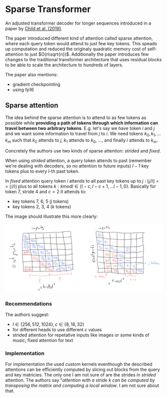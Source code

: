 [paper]: https://arxiv.org/abs/1904.10509
# Sparse Transformer

An adjusted transformer decoder for longer sequences introduced in a paper by
[Child et al. (2019)][paper].

The paper introduced different kind of attention called sparse attention, where
each query token would attend to just few key tokens. This speads up computation
and reduced the originaly quadratic memory cost of self-attention to just
$O(n\sqrt{n})$. Additionally the paper introduces few changes to the traditional
transformer architecture that uses residual blocks to be able to scale the
architecture to hundreds of layers.

The paper also mentions:
- gradient checkpointing
- using fp16

## Sparse attention

The idea behind the sparse attention is to attend to as few tokens as possible
while **providing a path of tokens through which information can travel between
two arbitrary tokens**. E.g. let's say we have token $i$ and $j$ and we want
some information to travel from $j$ to $i$. We need tokens $k_0, k_1, \ldots
k_m$ such that $k_0$ attends to $j$, $k_1$ attends to $k_0$, ..., and finally
$i$ attends to $k_m$.

Concretely the authors use two kinds of sparse attention: *strided* and *fixed*.

When using *strided* attention, a query token attends to past (remember we're
dealing with decoders, so no attention to future inputs) $l-1$ key tokens plus
to every $l$-th past token.

In *fixed* attention query token $i$ attends to all past key tokens up to $j:
\lfloor j/l \rfloor == \lfloor i/l \rfloor$ plus to all tokens $k: k \text{mod}
l \in \{l-c, l-c+1, \ldots l - 1, 0\}$. Basically for token 7, stride 4 and $c=2$ it
attends to:

- key tokens 7, 6, 5 ($j$ tokens)
- key tokens 2, 3, 4 ($k$ tokens)

The image should illustrate this more clearly:

![Sparse transformer attention](./imgs/sparse_transformer_attention.svg)

### Recommendations

The authors suggest:
- $l \in \{256, 512, 1024\}, c \in \{8, 16, 32\}$
- for different heads to use different $c$ values
- strided attention for repetative inputs like images or some kinds of music,
  fixed attention for text

### Implementation

For implementation the used custom kernels eventhough the described attentions
can be efficiently computed by slicing out blocks from the query and key
matricies. The only one I am not sure of are the strides in *strided* attention.
The authors say "*attention with a stride $k$ can be computed by transposing the
matrix and computing a local window*. I am not sure about that.

